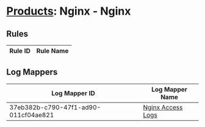 # [Products](README.md): Nginx - Nginx

## Rules

|Rule ID|Rule Name|
|----|----|


## Log Mappers

|Log Mapper ID|Log Mapper Name|
|----|----|
|37eb382b-c790-47f1-ad90-011cf04ae821|[Nginx Access Logs](../mappings/37eb382b-c790-47f1-ad90-011cf04ae821.md)|



